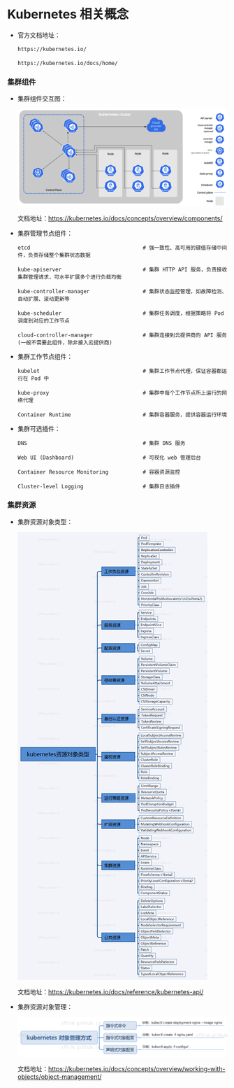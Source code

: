 
# Kubernetes 相关概念

  * 官方文档地址：

        https://kubernetes.io/

        https://kubernetes.io/docs/home/

### 集群组件

  * 集群组件交互图：

      ![官方文档组件交互图](./Part01.components.png)

      文档地址：https://kubernetes.io/docs/concepts/overview/components/

  * 集群管理节点组件：

        etcd                                    # 强一致性、高可用的键值存储中间件，负责存储整个集群状态数据

        kube-apiserver                          # 集群 HTTP API 服务，负责接收集群管理请求，可水平扩展多个进行负载均衡

        kube-controller-manager                 # 集群状态监控管理，如故障检测、自动扩展、滚动更新等

        kube-scheduler                          # 集群任务调度，根据策略将 Pod 调度到对应的工作节点

        cloud-controller-manager                # 集群连接到云提供商的 API 服务(一般不需要此组件，除非接入云提供商)

  * 集群工作节点组件：

        kubelet                                 # 集群工作节点代理，保证容器都运行在 Pod 中

        kube-proxy                              # 集群中每个工作节点所上运行的网络代理

        Container Runtime                       # 集群容器服务，提供容器运行环境

  * 集群可选插件：

        DNS                                     # 集群 DNS 服务

        Web UI (Dashboard)                      # 可视化 web 管理后台

        Container Resource Monitoring           # 容器资源监控

        Cluster-level Logging                   # 集群日志插件

### 集群资源

  * 集群资源对象类型：

      ![集群资源对象类型](./Part01.resource.png)

      文档地址：https://kubernetes.io/docs/reference/kubernetes-api/

  * 集群资源对象管理：

      ![集群资源对象管理](./Part01.management.png)

      文档地址：https://kubernetes.io/docs/concepts/overview/working-with-objects/object-management/
